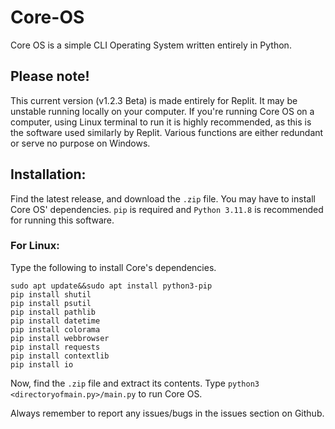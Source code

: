 # Core-OS
Core OS is a simple CLI Operating System written entirely in Python.

## Please note!
This current version (v1.2.3 Beta) is made entirely for Replit. It may be unstable running locally on your computer. If you're running Core OS on a computer, using Linux terminal to run it is highly recommended, as this is the software used similarly by Replit.
Various functions are either redundant or serve no purpose on Windows.

## Installation:
Find the latest release, and download the ```.zip``` file. 
You may have to install Core OS' dependencies. 
```pip``` is required and ```Python 3.11.8``` is recommended for running this software.

### For Linux:
Type the following to install Core's dependencies.

```console
sudo apt update&&sudo apt install python3-pip
pip install shutil
pip install psutil
pip install pathlib
pip install datetime
pip install colorama
pip install webbrowser
pip install requests
pip install contextlib
pip install io
```

Now, find the ```.zip``` file and extract its contents.
Type ```python3 <directoryofmain.py>/main.py``` to run Core OS.

Always remember to report any issues/bugs in the issues section on Github.
